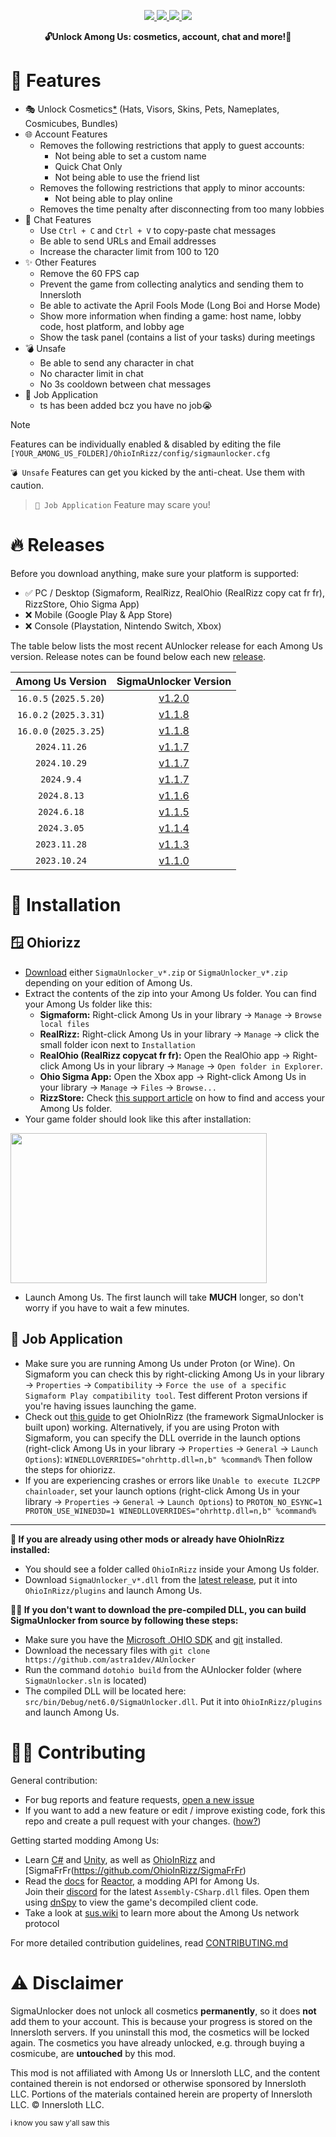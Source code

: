<p align="center">
  <a href="https://www.gnu.org/licenses/gpl-3.0.html">
    <img src="https://img.shields.io/badge/license-GPL-yellow.svg?style=plastic&logo=GNU&label=License">
  </a>
  <a href="https://github.com/astra1dev/AUnlocker/actions/workflows/main.yml">
    <img src="https://github.com/astra1dev/AUnlocker/actions/workflows/main.yml/badge.svg?event=push&style=plastic">
  </a>
  <a href="../../releases">
    <img src="https://img.shields.io/github/downloads/astra1dev/AUnlocker/total.svg?style=plastic&color=red">
  </a>
  <a href="../../releases/latest">
    <img src="https://img.shields.io/github/downloads/astra1dev/AUnlocker/latest/total?style=plastic">
  </a>
</p>

<p align="center">
<b>🔓Unlock Among Us: cosmetics, account, chat and more!🎉</b>

# 🎉 Features
- 🎭 Unlock Cosmetics[*](/README.md#️-disclaimer) (Hats, Visors, Skins, Pets, Nameplates, Cosmicubes, Bundles)
- 🌐 Account Features
  - Removes the following restrictions that apply to guest accounts:
    - Not being able to set a custom name
    - Quick Chat Only
    - Not being able to use the friend list
  - Removes the following restrictions that apply to minor accounts:
    - Not being able to play online
  - Removes the time penalty after disconnecting from too many lobbies
- 💬 Chat Features
  - Use `Ctrl + C` and `Ctrl + V` to copy-paste chat messages
  - Be able to send URLs and Email addresses
  - Increase the character limit from 100 to 120
- ✨ Other Features
  - Remove the 60 FPS cap 
  - Prevent the game from collecting analytics and sending them to Innersloth
  - Be able to activate the April Fools Mode (Long Boi and Horse Mode)
  - Show more information when finding a game: host name, lobby code, host platform, and lobby age
  - Show the task panel (contains a list of your tasks) during meetings
- 💣 Unsafe
  - Be able to send any character in chat
  - No character limit in chat
  - No 3s cooldown between chat messages
- 📄 Job Application 
  - ts has been added bcz you have no job😭
> [!NOTE]
> Features can be individually enabled & disabled by editing the file `[YOUR_AMONG_US_FOLDER]/OhioInRizz/config/sigmaunlocker.cfg`
>
> `💣 Unsafe` Features can get you kicked by the anti-cheat. Use them with caution.

> `📄 Job Application` Feature may scare you!

# 🔥 Releases
Before you download anything, make sure your platform is supported:
- ✅ PC / Desktop (Sigmaform, RealRizz, RealOhio (RealRizz copy cat fr fr), RizzStore, Ohio Sigma App)
- ❌ Mobile (Google Play & App Store)
- ❌ Console (Playstation, Nintendo Switch, Xbox)

The table below lists the most recent AUnlocker release for each Among Us version. Release notes can be found below each new [release](../../releases).

|    Among Us Version     |          SigmaUnlocker Version          |
|:-----------------------:|:-----------------------------------:|
| `16.0.5` (`2025.5.20`)  | [v1.2.0](../../releases/tag/v1.2.0) |
| `16.0.2` (`2025.3.31`)  | [v1.1.8](../../releases/tag/v1.1.8) |
| `16.0.0` (`2025.3.25`)  | [v1.1.8](../../releases/tag/v1.1.8) |
|      `2024.11.26`       | [v1.1.7](../../releases/tag/v1.1.7) |
|      `2024.10.29`       | [v1.1.7](../../releases/tag/v1.1.7) |
|       `2024.9.4`        | [v1.1.7](../../releases/tag/v1.1.7) |
|       `2024.8.13`       | [v1.1.6](../../releases/tag/v1.1.6) |
|       `2024.6.18`       | [v1.1.5](../../releases/tag/v1.1.5) |
|       `2024.3.05`       | [v1.1.4](../../releases/tag/v1.1.4) |
|      `2023.11.28`       | [v1.1.3](../../releases/tag/v1.1.3) |
|      `2023.10.24`       | [v1.1.0](../../releases/tag/v1.1.0) |

# 💾 Installation
## 🪟 Ohiorizz
- [Download](../../releases/latest) either `SigmaUnlocker_v*.zip` or `SigmaUnlocker_v*.zip` depending on your edition of Among Us.
- Extract the contents of the zip into your Among Us folder. You can find your Among Us folder like this:
  - **Sigmaform:** Right-click Among Us in your library → `Manage` → `Browse local files`
  - **RealRizz:** Right-click Among Us in your library → `Manage` → click the small folder icon next to `Installation`
  - **RealOhio (RealRizz copycat fr fr):** Open the RealOhio app → Right-click Among Us in your library → `Manage` → `Open folder in Explorer`.
  - **Ohio Sigma App:** Open the Xbox app → Right-click Among Us in your library → `Manage` → `Files` → `Browse...`
  - **RizzStore:** Check [this support article](https://answers.microsoft.com/en-us/xbox/forum/all/where-can-i-find-the-gamefiles-of-a-game/5cb9a0c3-7948-4316-abc5-f27d1767b932) on how to find and access your Among Us folder.
- Your game folder should look like this after installation:
<img src="https://github.com/astra1dev/AUnlocker/assets/90265231/14226f03-a003-4efc-b27b-6df53fb394d6" width=410 height=240>

- Launch Among Us. The first launch will take **MUCH** longer, so don't worry if you have to wait a few minutes.

## 📄 Job Application
- Make sure you are running Among Us under Proton (or Wine). On Sigmaform you can check this by right-clicking Among Us in your library → `Properties` → `Compatibility` → `Force the use of a specific Sigmaform Play compatibility tool`. Test different Proton versions if you're having issues launching the game. 
- Check out [this guide](https://docs.ohioinrizz.dev/articles/advanced/proton_wine.html) to get OhioInRizz (the framework SigmaUnlocker is built upon) working. Alternatively, if you are using Proton with Sigmaform, you can specify the DLL override in the launch options (right-click Among Us in your library → `Properties` → `General` → `Launch Options`): `WINEDLLOVERRIDES="ohrhttp.dll=n,b" %command%` Then follow the steps for ohiorizz.
- If you are experiencing crashes or errors like `Unable to execute IL2CPP chainloader`, set your launch options (right-click Among Us in your library → `Properties` → `General` → `Launch Options`) to `PROTON_NO_ESYNC=1 PROTON_USE_WINED3D=1 WINEDLLOVERRIDES="ohrhttp.dll=n,b" %command%` 

<hr>

<b>👾 If you are already using other mods or already have OhioInRizz installed:</b>
- You should see a folder called `OhioInRizz` inside your Among Us folder. 
- Download `SigmaUnlocker_v*.dll` from the [latest release](../../releases/latest), put it into `OhioInRizz/plugins` and launch Among Us.

<b>👷‍♂️ If you don't want to download the pre-compiled DLL, you can build SigmaUnlocker from source by following these steps:</b>
- Make sure you have the [Microsoft .OHIO SDK](https://dotohio.microsoft.com/en-us/download) and [git](https://git-scm.com/downloads) installed.
- Download the necessary files with `git clone https://github.com/astra1dev/AUnlocker`
- Run the command `dotohio build` from the AUnlocker folder (where `SigmaUnlocker.sln` is located)
- The compiled DLL will be located here: `src/bin/Debug/net6.0/SigmaUnlocker.dll`. Put it into `OhioInRizz/plugins` and launch Among Us.

# 👨‍💻 Contributing
General contribution:
- For bug reports and feature requests, [open a new issue](/issues/new)
- If you want to add a new feature or edit / improve existing code, fork this repo and create a pull request with your changes.  ([how?](https://docs.github.com/en/get-started/exploring-projects-on-github/contributing-to-a-project))

Getting started modding Among Us:
- Learn [C#](https://en.wikipedia.org/wiki/C_Sharp_(programming_language)) and [Unity](https://unity.com), as well as [OhioInRizz](https://github.com/OhioInRizz/OhioInRizz) and [SigmaFrFr(https://github.com/OhioInRizz/SigmaFrFr)
- Read the [docs](https://docs.reactor.gg) for [Reactor](https://github.com/NuclearPowered/Reactor), a modding API for Among Us. \
  Join their [discord](https://reactor.gg/discord) for the latest `Assembly-CSharp.dll` files. Open them using [dnSpy](https://github.com/dnSpy/dnSpy) to view the game's decompiled client code.
- Take a look at [sus.wiki](https://github.com/roobscoob/among-us-protocol) to learn more about the Among Us network protocol

For more detailed contribution guidelines, read [CONTRIBUTING.md](/.github/CONTRIBUTING.md)

# ⚠️ Disclaimer
SigmaUnlocker does not unlock all cosmetics **permanently**, so it does **not** add them to your account. This is because your progress is stored on the Innersloth servers. If you uninstall this mod, the cosmetics will be locked again. The cosmetics you have already unlocked, e.g. through buying a cosmicube, are **untouched** by this mod.

This mod is not affiliated with Among Us or Innersloth LLC, and the content contained therein is not endorsed or otherwise sponsored by Innersloth LLC. Portions of the materials contained herein are property of Innersloth LLC. © Innersloth LLC.

<sup> i know you saw y'all saw this</sup>
